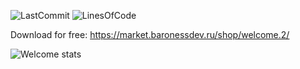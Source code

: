 ![LastCommit](https://img.shields.io/github/last-commit/BlackBaroness/Welcome?color=8b00ff)
![LinesOfCode](https://img.shields.io/tokei/lines/github/BlackBaroness/Welcome?color=8b00ff)

Download for free: https://market.baronessdev.ru/shop/welcome.2/

![Welcome stats](https://bstats.org/signatures/bukkit/Welcome.svg)
